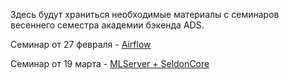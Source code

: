 Здесь будут храниться необходимые материалы с семинаров весеннего семестра академии бэкенда ADS.

Семинар от 27 февраля - [Airflow](sem_20240227/tutorail.md)

Семинар от 19 марта - [MLServer + SeldonCore](sem_20240319/tutorial.md)